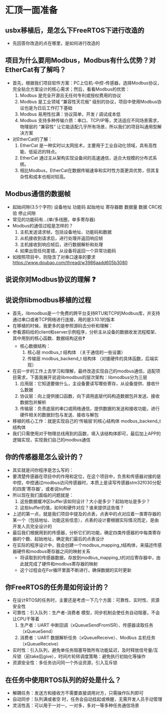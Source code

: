 # 汇顶一面准备

## usbx移植后，是怎么下FreeRTOS下进行改造的

- 先回答你改造的点在哪里，是如何进行改造的

## 项目为什么要用Modbus，Modbus有什么优势？对EtherCat有了解吗？

- 首先，根据我们项目软件方案：PC上位机-中控-传感器，选择Modbus协议，完全贴合方案设计的核心需求；然后，看看Modbus的优势：
  1. Modbus 是完全开源且无任何专利或授权费用的协议
  2. Modbus 是工业领域 “兼容性天花板” 级别的协议，项目中使用Modbus协议也是为日后工作打下基础
  3. Modbus 易用性拉满：协议简单，开发 / 调试成本低
  4. Modbus 支持多种传输介质：串口、TCP/IP等，灵活适应不同场景需求，物理层的 “兼容性” 让它能适配几乎所有场景，所以我们的项目叫通用型解决方案
- 对EtherCat的了解：
  1. EtherCat 是一种实时以太网技术，主要用于工业自动化领域，具有高性能、低延迟的特点。
  2. EtherCat 通过主从架构实现设备间的高速通信，适合大规模的分布式系统。
  3. 相比Modbus，EtherCat在数据传输速率和实时性方面更具优势，但其复杂性和成本也相对较高。

## Modbus通信的数据帧

- 起始间隙(3.5个字符)  设备地址  功能码  起始地址  寄存器数  数据量  数据  CRC校验  停止间隙
- 常见的功能码有...(单/多线圈，单多寄存器)
- Modbus的通信过程是怎样的？
  1. 主机发送请求帧，包括设备地址、功能码和数据
  2. 从机接收到请求后，进行处理并返回响应帧
  3. 主机接收到响应帧后，进行数据解析和处理
  4. 如果出现任何差错，从设备将返回一个异常功能码
- 如按照项目中，则隐含了对串口速率的要求<https://www.doubao.com/thread/w3986aadd605b3080>

## 说说你对Modbus协议的理解  ❓

## 说说你libmodbus移植的过程

- 首先，libmodbus是一个免费的跨平台支持RTU和TCP的Modbus库，并支持通过串口或者TCP网络进行连接，用的是3.10.1的版本
- 在移植的时候，我更多的是参照源码去分析和理解：
- 参看源码给的client和server示例程序，分析主从设备的数据收发流程框架、其中用到的核心函数、数据结构这些❓
  - 核心数据结构：
    1. 核心层 modbus_t 结构体               （关于通信的一些设置）
    2. 传输层 modbus_backend_t 结构体         （对接硬件的具体函数，后端实现）
- 在前一步的工作上去学习和理解，最终改造实现自己的modbus通信，适配项目需求，下面我展开说说libmodbus的层次架构：libmodbus分为三层
  1. 应用层：它知道要做什么，主设备要读写哪些寄存，从设备提供、接收什么数据
  2. 协议层：向上提供接口函数，向下调用底层代码构造数据包并发送、接收数据包并解析
  3. 传输层：负责底层的串口或网络通信，提供数据的发送和接收功能，进行硬件相关的数据封包与发送、接收与解包
- 移植的核心工作：就是实现自己的‘传输层’的核心结构体 modbus_backend_t 结构体
- 我们只需使用对于物理总线用到的函数，填入该结构体即可，最后加上APP的逻辑实现，实现我们自己的modbus通信

## 你的传感器是怎么设计的？

- 其实就是问你程序是怎么写的：
- 要清楚传感器在项目中的作用和定位，在这个项目中，负责和传感器对接的是中控，中控通过modbus访问传感器时，本质上是读写传感器stm32f030分配的四类‘寄存器’，或者说buffer
- 所以现在我们面临的问题就是：
  1. 这些数据缓冲区buffer该如何设计？大小是多少？起始地址是多少？
  2. 这些buffer的值，如何和硬件对应？谁来提供这些值？
- 上述的第一点，就是我们项目中提及的点表，点表中的点对应着一类寄存器的某一个（包括地址、功能这些信息），点表的设计要根据实际情况而定，是由开发人员完全设计的
- 最后我们根据用到的传感器，分析它们的功能，确定四类传感器的中每类寄存器的个数、起始地址，确定我们最后的点表设计
- 在实际的程序设计中，我会创建一个modbus_mapping_t结构体，来描述传感器硬件和modbus寄存器之间的映射关系
  - 将读取到的传感器数据，存放到modbus_mapping_t的对应寄存器中，由此就完成了硬件和modbus寄存器的映射
  - 这个过程会在For循环里面不断进行，确保数据的实时更新

## 你FreeRTOS的任务是如何设计的？

- 在设计RTOS的任务时，主要还是考虑一下几个方面：可靠性、实时性、资源安全性
- 可靠性：引入队列：生产者-消费者 模型，同步机制会使任务自动阻塞，不会让CPU干等着
  1. 生产者：UART 中断回调（xQueueSendFromISR）、传感器读取任务（xQueueSend）
  2. 消费者：UART 数据解析任务（xQueueReceive）、Modbus 主机任务（xQueueReceive）
- 实时性：引入队列，避免单任务阻塞导致所有功能延迟，及时释放信号量/互斥锁（前take后give），时间片轮转调度策略：避免执行初始化等操作
- 资源安全性：多任务访问同一个外设资源，引入互斥锁

## 在任务中使用RTOS队列的好处是什么？

- 解耦任务：发送方和接收方不需要直接调用对方，只需操作队列即可
- 自动同步：队列满或者空 时，任务会自动挂起或唤醒，无需开发人员手动管理
- 灵活性高：可以用于一对一，一对多，多对一等多种任务通信场景
